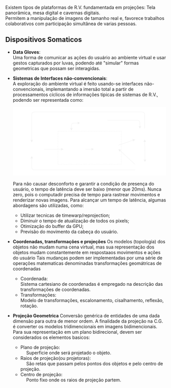 <style>
	tab {
		tab-size: 2;
	}
</style>
Existem tipos de plataformas de R.V. fundamentada em projeções: Tela panorâmica, mesa digital e cavernas digitais.<br>
Permitem a manipulação de imagens de tamanho real e, favorece trabalhos colaborativos com participação simultânea de varias pessoas.
## Dispositivos Somaticos
- **Data Gloves**:<br>
	Uma forma de comunicar as ações do usuário ao ambiente virtual e usar gestos capturados por luvas, podendo até "simular" formas geometricas que possam ser interagidas.
- **Sistemas de Interfaces não-convencionais**:<br>
	A exploração do ambiente virtual é feito usando-se interfaces não-convencionais, implemantando a imersão total a partir de processamentos cíclicos de informações tipicas de sistemas de R.V., podendo ser representada como: 
	
	![](../diagramas/DiagramaNaoConvencional.svg)

	Para não causar desconforto e garantir a condição de presença do usuário, o tempo de latência deve ser baixo (menor que 20ms).
	Nunca zero, pois o computadir precisa de tempo para rastrear movimentos e renderizar novas imagens.
	Para alcançar um tempo de latência, algumas abordagens são utilizadas, como:
	- Utilizar tecnicas de timewarp/reprojection;
	- Diminuir o tempo de atualização de todos os pixels;
	- Otimização do buffer da GPU;
	- Previsão do movimento da cabeça do usuário.
- **Coordenadas, transformações e projeções**
	Os modelos (topologia) dos objetos não mudam numa cena virtual, mas sua representação dos objetos mudam constantemente em respostaaos movimentos e ações do usuário
	Tais mudanças podem ser implementadas por uma série de operações matematicas denominadas transformações geomátricas de coordenadas
	- Coordenada:<br>
		Sistema cartesiano de coordenadas é empregado na descrição das transformações de coordenadas.
	- Transformações:<br>
		Modelo de transformações, escalonamento, cisalhamento, reflexão, rotação.
- **Projeção Geometrica**
	Conversão genérica de entidades de uma dada dimensão para outra de menor ordem. A finalidade da projeção na C.G. é converter os modelos tridimencionais em imagens bidimencionais.
	Para sua representação em um plano bidirecional, devem ser considerados os elementos basicos:
	- Plano de projeção:<br>&emsp;
		Superficie onde será projetado o objeto.
	- Raios de projeção(ou projetoras):<br>&emsp;
		São retas que passam pelos pontos dos objetos e pelo centro de projeção.
	- Centro de projeção:<br>&emsp;
		Ponto fixo onde os raios de projeção partem.
